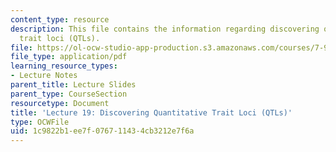```yaml
---
content_type: resource
description: This file contains the information regarding discovering quantitative
  trait loci (QTLs).
file: https://ol-ocw-studio-app-production.s3.amazonaws.com/courses/7-91j-foundations-of-computational-and-systems-biology-spring-2014/1c9822b1ee7f076711434cb3212e7f6a_MIT7_91JS14_Lecture19.pdf
file_type: application/pdf
learning_resource_types:
- Lecture Notes
parent_title: Lecture Slides
parent_type: CourseSection
resourcetype: Document
title: 'Lecture 19: Discovering Quantitative Trait Loci (QTLs)'
type: OCWFile
uid: 1c9822b1-ee7f-0767-1143-4cb3212e7f6a
---
```

